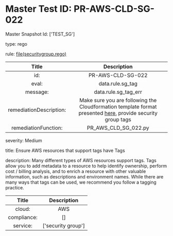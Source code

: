 



# Master Test ID: PR-AWS-CLD-SG-022


Master Snapshot Id: ['TEST_SG']

type: rego

rule: [file(securitygroup.rego)]  
  
  
  
  

|Title|Description|
| :---: | :---: |
|id: |PR-AWS-CLD-SG-022|
|eval: |data.rule.sg_tag|
|message: |data.rule.sg_tag_err|
|remediationDescription: |Make sure you are following the Cloudformation template format presented <a href='https://docs.aws.amazon.com/AWSCloudFormation/latest/UserGuide/aws-properties-ec2-security-group.html#cfn-ec2-securitygroup-tags' target='_blank'>here</a>, provide security group tags|
|remediationFunction: |PR_AWS_CLD_SG_022.py|


severity: Medium

title: Ensure AWS resources that support tags have Tags

description: Many different types of AWS resources support tags. Tags allow you to add metadata to a resource to help identify ownership, perform cost / billing analysis, and to enrich a resource with other valuable information, such as descriptions and environment names. While there are many ways that tags can be used, we recommend you follow a tagging practice.  
  
  

|Title|Description|
| :---: | :---: |
|cloud: |AWS|
|compliance: |[]|
|service: |['security group']|



[file(securitygroup.rego)]: https://github.com/prancer-io/prancer-compliance-test/tree/master/aws/cloud/securitygroup.rego
